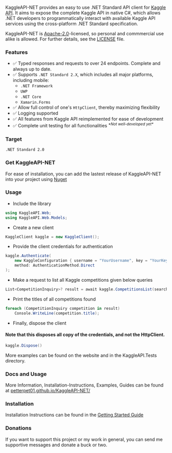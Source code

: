 KaggleAPI-NET provides an easy to use .NET Standard API client for [Kaggle API](https://github.com/Kaggle/kaggle-api). It aims to expose the complete Kaggle API in native C#, which allows .NET developers to programmatically interact with available Kaggle API services using the cross-platform .NET Standard specification.

KaggleAPI-NET is [Apache-2.0](https://www.apache.org/licenses/LICENSE-2.0)-licensed, so personal and commmercial use alike is allowed. For further details, see the [LICENSE](LICENSE) file.

### Features


* ✅ Typed responses and requests to over 24 endpoints. Complete and always up to date.
* ✅ Supports `.NET Standard 2.X`, which includes all major platforms, including mobile:
  * `.NET Framework`
  * `UWP`
  * `.NET Core`
  * `Xamarin.Forms`
* ✅ Allow full control of one's `HttpClient`, thereby maximizing flexibility
* ✅ Logging supported
* ✅ All features from Kaggle API reimplemented for ease of development
* ✅ Complete unit testing for all functionalities <sup>*\*Not well-developed yet\**</sup>

### Target

`.NET Standard 2.0`

### Get KaggleAPI-NET

For ease of installation, you can add the lastest release of KaggleAPI-NET into your project using [Nuget](https://www.nuget.org/packages/KaggleAPI.Web/)

### Usage

* Include the library
```cs
using KaggleAPI.Web;
using KaggleAPI.Web.Models;
```
* Create a new client
```cs
KaggleClient kaggle = new KaggleClient();
```
* Provide the client credentials for authentication
```cs
kaggle.Authenticate(
    new KaggleConfiguration { username = "YourUsername", key = "YourKey" },
    method: AuthenticationMethod.Direct
);
```
* Make a request to list all Kaggle competitions given below queries
```cs
List<CompetitionInquiry>? result = await kaggle.CompetitionsList(search: "searchTerm");
```
* Print the titles of all competitions found
```cs
foreach (CompetitionInquiry competition in result)
    Console.WriteLine(competition.title);
```
* Finally, dispose the client
#### Note that this disposes all copy of the credentials, and not the HttpClient.
```cs
kaggle.Dispose()
```

More examples can be found on the website and in the KaggleAPI.Tests directory.

### Docs and Usage

More Information, Installation-Instructions, Examples, Guides can be found at [petterpet01.github.io/KaggleAPI-NET/](https://petterpet01.github.io/KaggleAPI-NET/)

### Installation

Installation Instructions can be found in the [Getting Started Guide](https://petterpet01.github.io/KaggleAPI-NET/docs/getting_started)

### Donations

If you want to support this project or my work in general, you can send me supportive messages and donate a buck or two.